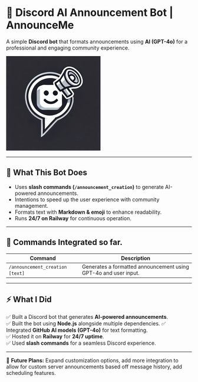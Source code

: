 # 📢 Discord AI Announcement Bot | AnnounceMe

A simple **Discord bot** that formats announcements using **AI (GPT-4o)** for a professional and engaging community experience.

![Announcement Bot](announcement_logo.png)

---

## 🚀 What This Bot Does  
- Uses **slash commands (`/announcement_creation`)** to generate AI-powered announcements.
- Intentions to speed up the user experience with community management.
- Formats text with **Markdown & emoji** to enhance readability.  
- Runs **24/7 on Railway** for continuous operation.  

---

## 🎯 Commands Integrated so far. 
| Command | Description |
|---------|-------------|
| `/announcement_creation [text]` | Generates a formatted announcement using GPT-4o and user input. |

---

## ⚡ What I Did  
✅ Built a Discord bot that generates **AI-powered announcements**.  
✅ Built the bot using **Node.js** alongside multiple dependencies.
✅ Integrated **GitHub AI models (GPT-4o)** for text formatting.  
✅ Hosted it on **Railway** for **24/7 uptime**.  
✅ Used **slash commands** for a seamless Discord experience.  

---

📌 **Future Plans:** Expand customization options, add more integration to allow for custom server announcements based off message history, add scheduling features.  
